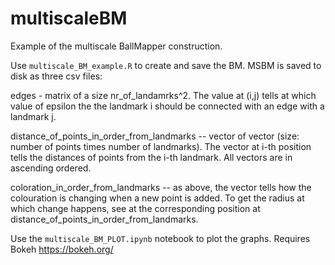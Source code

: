 # multiscaleBM

Example of the multiscale BallMapper construction.

Use `multiscale_BM_example.R` to create and save the BM.
MSBM is saved to disk as three csv files:

edges - matrix of a size nr_of_landamrks^2. The value at (i,j) tells at which value of epsilon the the landmark i should be connected with an edge with a landmark j.

distance_of_points_in_order_from_landmarks -- vector of vector (size: number of points times number of landmarks). The vector at i-th
position tells the distances of points from the i-th landmark. All vectors are in ascending ordered.

coloration_in_order_from_landmarks -- as above, the vector tells how the colouration is changing when a new point is added. To get the radius at which change happens, see at the corresponding position at distance_of_points_in_order_from_landmarks.


Use the `multiscale_BM_PLOT.ipynb` notebook to plot the graphs.
Requires Bokeh https://bokeh.org/
